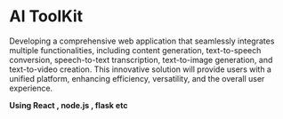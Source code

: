# AI ToolKit
Developing a comprehensive web application that
seamlessly integrates multiple functionalities, including content generation, text-to-speech conversion, speech-to-text transcription, text-to-image generation, and text-to-video creation. This
innovative solution will provide users with a unified platform, enhancing efficiency, versatility,
and the overall user experience.

<b> Using React , node.js , flask etc </b>